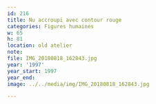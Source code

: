 ```yaml
---
id: 216
title: Nu accroupi avec contour rouge
categories: Figures humaines
w: 65
h: 81
location: old atelier
note:
file: IMG_20180818_162843.jpg
year: '1997'
year_start: 1997
year_end:
image: ../../media/img/IMG_20180818_162843.jpg

---
```


